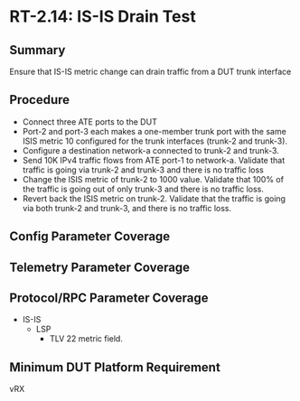 # RT-2.14: IS-IS Drain Test

## Summary

Ensure that IS-IS metric change can drain traffic from a DUT trunk interface

## Procedure
* Connect three ATE ports to the DUT
* Port-2 and port-3 each makes a one-member trunk port with the same ISIS metric 10 configured for the trunk interfaces (trunk-2 and trunk-3).  
* Configure a destination network-a connected to trunk-2 and trunk-3.
* Send 10K IPv4 traffic flows from ATE port-1 to network-a. Validate that traffic is going via trunk-2 and trunk-3 and there is no traffic loss
* Change the ISIS metric of trunk-2 to 1000 value. Validate that 100% of the traffic is going out of only trunk-3 and there is no traffic loss.
* Revert back the ISIS metric on trunk-2. Validate that the traffic is going via both trunk-2 and trunk-3, and there is no traffic loss.

## Config Parameter Coverage

## Telemetry Parameter Coverage

## Protocol/RPC Parameter Coverage

*   IS-IS
    *   LSP
        *   TLV 22 metric field.

## Minimum DUT Platform Requirement

vRX
